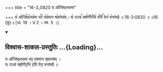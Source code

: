 +++
title = "16-3_0820 य ओजिष्ठस्तमा"

+++
य꣡ ओजि꣢꣯ष्ठ꣣स्त꣡मा भ꣢꣯र꣣ प꣡व꣢मान श्र꣣वा꣡य्य꣢म्। यः꣡ पञ्च꣢꣯ चर्ष꣣णी꣢र꣣भि꣢ र꣣यिं꣢꣫ येन꣣ व꣡ना꣢महे ॥ 16-3:0820 ॥ ॥16 (फु)॥ [धा. 19 । उ 2 । स्व. 5 ।]

<div class="js_include" newlevelforh1="2" title="विश्वास-शाकल-प्रस्तुतिः" unfilled url="/vedAH_Rk/shAkalam/saMhitA/vishvAsa-prastutiH/09/101/09_ya_ojiShThastamA.md">
<details open><summary><h2>विश्वास-शाकल-प्रस्तुतिः ...{Loading}...</h2></summary>


य ओजि॑ष्ठ॒स्तमा भ॑र॒ पव॑मान श्र॒वाय्य॑म् ।  
यः पञ्च॑ चर्ष॒णीर॒भि र॒यिं येन॒ वना॑महै ॥

</details>
</div>
